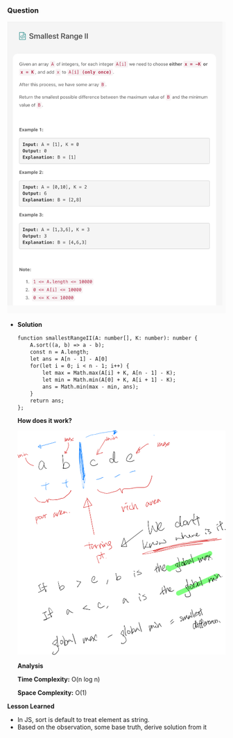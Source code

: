### Question

![smallest-range-2-q.jpeg](smallest-range-2-q.jpeg)

- **Solution**

    ```tsx
    function smallestRangeII(A: number[], K: number): number {
        A.sort((a, b) => a - b);
        const n = A.length;
        let ans = A[n - 1] - A[0]
        for(let i = 0; i < n - 1; i++) {
            let max = Math.max(A[i] + K, A[n - 1] - K);
            let min = Math.min(A[0] + K, A[i + 1] - K);
            ans = Math.min(max - min, ans);
        }
        return ans;
    };
    ```

    **How does it work?**

    ![smallest-range-2-sol.jpeg](smallest-range-2-sol.jpeg)

    **Analysis**

    **Time Complexity:** O(n log n)

    **Space Complexity:** O(1)

**Lesson Learned**

- In JS, sort is default to treat element as string.
- Based on the observation, some base truth, derive solution from it